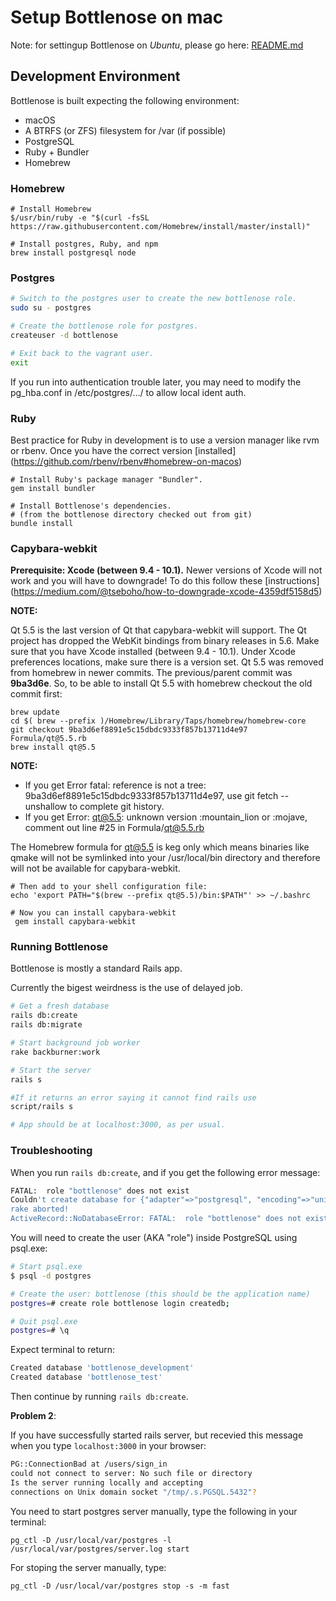 # Setup Bottlenose on mac

Note: for settingup Bottlenose on *Ubuntu*, please go here: [README.md](https://github.com/CodeGrade/bottlenose/blob/master/README.md)

## Development Environment

Bottlenose is built expecting the following environment:

  * macOS
  * A BTRFS (or ZFS) filesystem for /var (if possible)
  * PostgreSQL
  * Ruby + Bundler
  * Homebrew
  
### Homebrew

```	
# Install Homebrew
$/usr/bin/ruby -e "$(curl -fsSL https://raw.githubusercontent.com/Homebrew/install/master/install)"

# Install postgres, Ruby, and npm 
brew install postgresql node
```

### Postgres

```sh
# Switch to the postgres user to create the new bottlenose role.
sudo su - postgres

# Create the bottlenose role for postgres.
createuser -d bottlenose

# Exit back to the vagrant user.
exit
```

If you run into authentication trouble later, you may need to modify
the pg_hba.conf in /etc/postgres/.../ to allow local ident auth.

### Ruby

Best practice for Ruby in development is to use a version manager like rvm or rbenv. Once you have the correct version [installed] (https://github.com/rbenv/rbenv#homebrew-on-macos)
```
# Install Ruby's package manager "Bundler".
gem install bundler

# Install Bottlenose's dependencies.
# (from the bottlenose directory checked out from git)
bundle install
```
### Capybara-webkit

**Prerequisite: Xcode (between 9.4 - 10.1).** Newer versions of Xcode will not work and you will have to downgrade! To do this follow these [instructions] (https://medium.com/@tseboho/how-to-downgrade-xcode-4359df5158d5)

**NOTE:** 

Qt 5.5 is the last version of Qt that capybara-webkit will support. The Qt project has dropped the WebKit bindings from binary releases in 5.6. Make sure that you have Xcode installed (between 9.4 - 10.1). Under Xcode preferences locations, make sure there is a version set. Qt 5.5 was removed from homebrew in newer commits. The previous/parent commit was **9ba3d6e**. So, to be able to install Qt 5.5 with homebrew checkout the old commit first:

```
brew update
cd $( brew --prefix )/Homebrew/Library/Taps/homebrew/homebrew-core
git checkout 9ba3d6ef8891e5c15dbdc9333f857b13711d4e97 Formula/qt@5.5.rb
brew install qt@5.5
```
**NOTE:**  

- If you get Error fatal: reference is not a tree: 9ba3d6ef8891e5c15dbdc9333f857b13711d4e97, use git fetch --unshallow to complete git history.
- If you get Error: qt@5.5: unknown version :mountain_lion or :mojave, comment out line #25 in Formula/qt@5.5.rb

The Homebrew formula for qt@5.5 is keg only which means binaries like qmake will not be symlinked into your /usr/local/bin directory and therefore will not be available for capybara-webkit.
```
# Then add to your shell configuration file:
echo 'export PATH="$(brew --prefix qt@5.5)/bin:$PATH"' >> ~/.bashrc	

# Now you can install capybara-webkit
 gem install capybara-webkit
```
 
### Running Bottlenose

Bottlenose is mostly a standard Rails app.

Currently the bigest weirdness is the use of delayed job.

```sh
# Get a fresh database
rails db:create
rails db:migrate

# Start background job worker
rake backburner:work

# Start the server
rails s

#If it returns an error saying it cannot find rails use
script/rails s

# App should be at localhost:3000, as per usual.
```

### Troubleshooting

When you run `rails db:create`, and if you get the following error message:

```sh
FATAL:  role "bottlenose" does not exist
Couldn't create database for {"adapter"=>"postgresql", "encoding"=>"unicode", "database"=>"bottlenose_development", "pool"=>5, "username"=>"bottlenose", "password"=>nil}
rake aborted!
ActiveRecord::NoDatabaseError: FATAL:  role "bottlenose" does not exist
```

You will need to create the user (AKA "role") inside PostgreSQL using psql.exe:

```sh
# Start psql.exe
$ psql -d postgres

# Create the user: bottlenose (this should be the application name)
postgres=# create role bottlenose login createdb;

# Quit psql.exe
postgres=# \q
```

Expect terminal to return:

```sh
Created database 'bottlenose_development'
Created database 'bottlenose_test'
```

Then continue by running `rails db:create`.



**Problem 2**:

If you have successfully started rails server, but recevied this message when you type `localhost:3000` in your browser:

```sh
PG::ConnectionBad at /users/sign_in
could not connect to server: No such file or directory
Is the server running locally and accepting
connections on Unix domain socket "/tmp/.s.PGSQL.5432"?
```

You need to start postgres server manually, type the following in your terminal:

```
pg_ctl -D /usr/local/var/postgres -l /usr/local/var/postgres/server.log start

```

For stoping the server manually, type:

```
pg_ctl -D /usr/local/var/postgres stop -s -m fast

```

